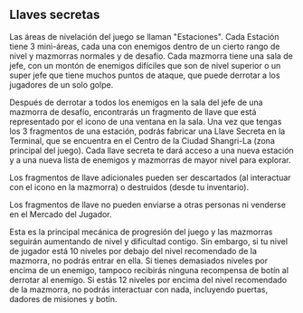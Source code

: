 ## Llaves secretas
Las áreas de nivelación del juego se llaman "Estaciones". Cada Estación tiene 3 mini-áreas, cada una con enemigos dentro de un cierto rango de nivel y mazmorras normales y de desafío. Cada mazmorra tiene una sala de jefe, con un montón de enemigos difíciles que son de nivel superior o un super jefe que tiene muchos puntos de ataque, que puede derrotar a los jugadores de un solo golpe.

Después de derrotar a todos los enemigos en la sala del jefe de una mazmorra de desafío, encontrarás un fragmento de llave que está representado por el icono de una ventana en la sala. Una vez que tengas los 3 fragmentos de una estación, podrás fabricar una Llave Secreta en la Terminal, que se encuentra en el Centro de la Ciudad Shangri-La (zona principal del juego). Cada llave secreta te dará acceso a una nueva estación y a una nueva lista de enemigos y mazmorras de mayor nivel para explorar.  

Los fragmentos de llave adicionales pueden ser descartados (al interactuar con el icono en la mazmorra) o destruidos (desde tu inventario).

Los fragmentos de llave no pueden enviarse a otras personas ni venderse en el Mercado del Jugador.

Esta es la principal mecánica de progresión del juego y las mazmorras seguirán aumentando de nivel y dificultad contigo. Sin embargo, si tu nivel de jugador está 10 niveles por debajo del nivel recomendado de la mazmorra, no podrás entrar en ella. Si tienes demasiados niveles por encima de un enemigo, tampoco recibirás ninguna recompensa de botín al derrotar al enemigo. Si estás 12 niveles por encima del nivel recomendado de la mazmorra, no podrás interactuar con nada, incluyendo puertas, dadores de misiones y botín.
